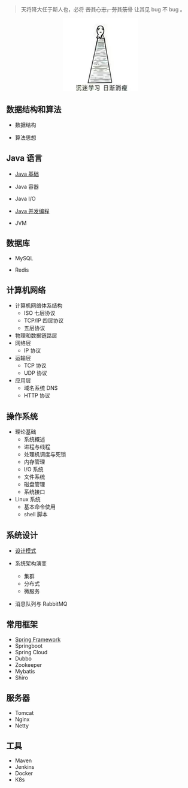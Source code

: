 >  天将降大任于斯人也，必将 ~~苦其心志，劳其筋骨~~ 让其见 bug 不 bug 。



<div align="center">
    <img src="./assets/learning.jpg" alt="沉迷学习，日渐消瘦" width="200px">
</div>


## 数据结构和算法

- 数据结构

- 算法思想



## Java 语言 

- [Java 基础](./docs/Java基础.md)

- Java 容器

- Java I/O

- [Java 并发编程](./docs/Java%E5%B9%B6%E5%8F%91%E7%BC%96%E7%A8%8B.md)

- JVM

  

## 数据库

- MySQL

- Redis

  

## 计算机网络

- 计算机网络体系结构
  - ISO 七层协议
  - TCP/IP 四层协议
  - 五层协议
- 物理和数据链路层
- 网络层
  - IP 协议
- 运输层
  - TCP 协议
  - UDP 协议
- 应用层
  - 域名系统 DNS
  - HTTP 协议



## 操作系统

- 理论基础
  - 系统概述
  - 进程与线程
  - 处理机调度与死锁
  - 内存管理
  - I/O 系统
  - 文件系统
  - 磁盘管理
  - 系统接口
- Linux 系统
  - 基本命令使用
  - shell 脚本

## 系统设计

- [设计模式](./docs/设计模式.md)

- 系统架构演变
  - 集群
  - 分布式
  - 微服务

- 消息队列与 RabbitMQ

  

## 常用框架

- [Spring Framework](./docs/Spring-Framework.md)
- Springboot
- Spring Cloud
- Dubbo
- Zookeeper
- Mybatis
- Shiro



## 服务器

- Tomcat
- Nginx
- Netty 



## 工具

- Maven
- Jenkins
- Docker
- K8s



